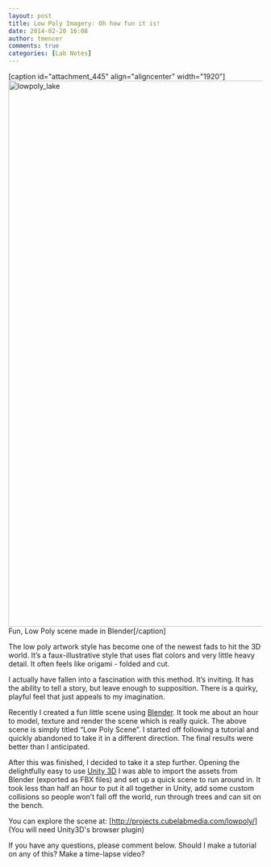 ```yaml
---
layout: post
title: Low Poly Imagery: Oh how fun it is!
date: 2014-02-20 16:08
author: tmencer
comments: true
categories: [Lab Notes]
---
```

[caption id="attachment_445" align="aligncenter" width="1920"]<a href="http://www.cubelabmedia.com/wp-content/uploads/2014/02/lowpoly_lake.jpg"><img class=" wp-image-445" title="Fun, Low Poly scene made in Blender" src="http://www.cubelabmedia.com/wp-content/uploads/2014/02/lowpoly_lake.jpg" alt="lowpoly_lake" width="1920" height="1080" /></a> Fun, Low Poly scene made in Blender[/caption]
<p dir="ltr">The low poly artwork style has become one of the newest fads to hit the 3D world. It’s a faux-illustrative style that uses flat colors and very little heavy detail. It often feels like origami - folded and cut.</p>
<p dir="ltr">I actually have fallen into a fascination with this method. It’s inviting. It has the ability to tell a story, but leave enough to supposition. There is a quirky, playful feel that just appeals to my imagination.</p>
<p dir="ltr">Recently I created a fun little scene using <a href="http://www.blender.org" target="_blank">Blender</a>. It took me about an hour to model, texture and render the scene which is really quick. The above scene is simply titled “Low Poly Scene”. I started off following a tutorial and quickly abandoned to take it in a different direction. The final results were better than I anticipated.</p>
<p dir="ltr">After this was finished, I decided to take it a step further. Opening the delightfully easy to use <a href="http://www.unity3d.com" target="_blank">Unity 3D</a> I was able to import the assets from Blender (exported as FBX files) and set up a quick scene to run around in. It took less than half an hour to put it all together in Unity, add some custom collisions so people won’t fall off the world, run through trees and can sit on the bench.</p>
<p dir="ltr">You can explore the scene at: [<a href="http://projects.cubelabmedia.com/lowpoly/" target="_blank">http://projects.cubelabmedia.com/lowpoly/</a>] (You will need Unity3D's browser plugin)</p>
<p dir="ltr">If you have any questions, please comment below. Should I make a tutorial on any of this? Make a time-lapse video?</p>
&nbsp;

